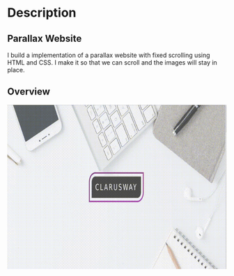 # Description

## Parallax Website
I build a implementation of a parallax website with fixed scrolling using HTML and CSS. I make it so that we can scroll and the images will stay in place.
## Overview


![Overview](./img/Project_003_.gif)